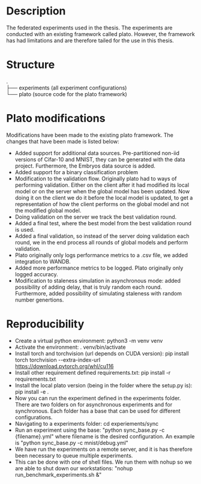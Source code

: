# Description
The federated experiments used in the thesis. The experiments are conducted with an existing framework called plato. However, the framework has had limitations and are therefore tailed for the use in this thesis.   

# Structure
.  
├── experiments (all experiment configurations)  
└── plato (source code for the plato framework)  

# Plato modifications
Modifications have been made to the existing plato framework. The changes that have been made is listed below:
- Added support for additional data sources. Pre-partitioned non-iid versions of Cifar-10 and MNIST, they can be generated with the data project. Furthermore, the Embryos data source is added.
- Added support for a binary classification problem
- Modification to the validation flow. Originally plato had to ways  of performing validation. Either on the client after it had modified its local model or on the server when the global model has been updated. Now doing it on the client we do it before the local model is updated, to get a representation of how the client performs on the global model and not the modified global model.
- Doing validation on the server we track the best validation round.
- Added a final test, where the best model from the best validation round is used. 
- Added a final validation, so instead of the server doing validation each round, we in the end process all rounds of global models and perform validation. 
- Plato originally only logs performance metrics to a .csv file, we added integration to WANDB. 
- Added more performance metrics to be logged. Plato originally only logged accuracy.
- Modification to staleness simulation in asynchronous mode: added possibility of adding delay, that is truly random each round. Furthermore, added possibility of simulating staleness with random number genertions. 

# Reproducibility
- Create a virtual python environment: python3 -m venv venv
- Activate the environment: . venv/bin/activate
- Install torch and torchvision (url depends on CUDA version): pip install torch torchvision --extra-index-url https://download.pytorch.org/whl/cu116
- Install other requirement defined requirements.txt: pip install -r requirements.txt
- Install the local plato version (being in the folder where the setup.py  is): pip install -e . 
- Now you can run the experiment defined in the experiments folder. There are two folders on for asynchronous experiments and for synchronous. Each folder has a base that can be used for different configurations. 
- Navigating to a experiments folder: cd experiements/sync
- Run an experiment using the base:  "python sync_base.py -c {filename}.yml" where filename is the desired configuration. An example is "python sync_base.py -c mnist/debug.yml"  
- We have run the experiments on a remote server, and it is has therefore been necessary to queue multiple experiments. 
- This can be done with one of shell files. We run them with nohup so we are able to shut down our workstations: "nohup run_benchmark_experiments.sh &"
